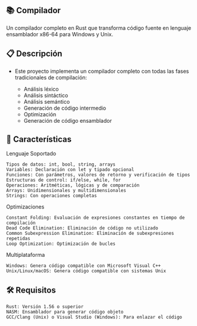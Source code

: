 📚 Compilador 
-
Un compilador completo en Rust que transforma código fuente en lenguaje ensamblador x86-64 para Windows y Unix. 

📋 Descripción 
-
* Este proyecto implementa un compilador completo con todas las fases tradicionales de compilación: 

   + Análisis léxico
   + Análisis sintáctico
   + Análisis semántico
   + Generación de código intermedio
   + Optimización
   + Generación de código ensamblador
     

🚀 Características 
-
Lenguaje Soportado 

    Tipos de datos: int, bool, string, arrays
    Variables: Declaración con let y tipado opcional
    Funciones: Con parámetros, valores de retorno y verificación de tipos
    Estructuras de control: if/else, while, for
    Operaciones: Aritméticas, lógicas y de comparación
    Arrays: Unidimensionales y multidimensionales
    Strings: Con operaciones completas
     

Optimizaciones 

    Constant Folding: Evaluación de expresiones constantes en tiempo de compilación
    Dead Code Elimination: Eliminación de código no utilizado
    Common Subexpression Elimination: Eliminación de subexpresiones repetidas
    Loop Optimization: Optimización de bucles
     

Multiplataforma 

    Windows: Genera código compatible con Microsoft Visual C++
    Unix/Linux/macOS: Genera código compatible con sistemas Unix

🛠️ Requisitos 
-
    Rust: Versión 1.56 o superior
    NASM: Ensamblador para generar código objeto
    GCC/Clang (Unix) o Visual Studio (Windows): Para enlazar el código
     
